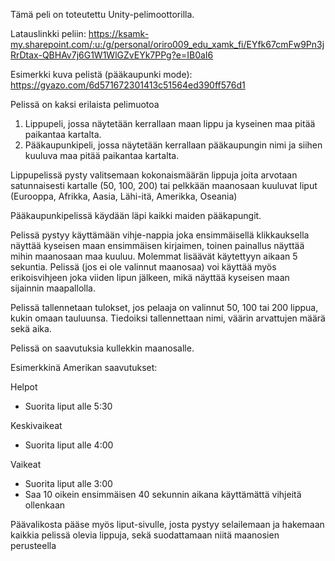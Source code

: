 Tämä peli on toteutettu Unity-pelimoottorilla.

Latauslinkki peliin: https://ksamk-my.sharepoint.com/:u:/g/personal/oriro009_edu_xamk_fi/EYfk67cmFw9Pn3jRrDtax-QBHAv7j6G1W1WlGZvEYk7PPg?e=IB0aI6

Esimerkki kuva pelistä (pääkaupunki mode): https://gyazo.com/6d571672301413c51564ed390ff576d1

Pelissä on kaksi erilaista pelimuotoa

1. Lippupeli, jossa näytetään kerrallaan maan lippu ja kyseinen maa pitää paikantaa kartalta. 
2. Pääkaupunkipeli, jossa näytetään kerrallaan pääkaupungin nimi ja siihen kuuluva maa pitää paikantaa kartalta.

Lippupelissä pysty valitsemaan kokonaismäärän lippuja joita arvotaan satunnaisesti kartalle (50, 100, 200) tai pelkkään maanosaan kuuluvat liput (Eurooppa, Afrikka, Aasia, Lähi-itä, Amerikka, Oseania)

Pääkaupunkipelissä käydään läpi kaikki maiden pääkapungit.

Pelissä pystyy käyttämään vihje-nappia joka ensimmäisellä klikkauksella näyttää kyseisen maan ensimmäisen kirjaimen, toinen painallus näyttää mihin maanosaan maa kuuluu. Molemmat lisäävät käytettyyn aikaan 5 sekuntia. Pelissä (jos ei ole valinnut maanosaa) voi käyttää myös erikoisvihjeen joka viiden lipun jälkeen, mikä näyttää kyseisen maan sijainnin maapallolla.

Pelissä tallennetaan tulokset, jos pelaaja on valinnut 50, 100 tai 200 lippua, kukin omaan tauluunsa. Tiedoiksi tallennettaan nimi, väärin arvattujen määrä sekä aika.

Pelissä on saavutuksia kullekkin maanosalle.

Esimerkkinä Amerikan saavutukset:

Helpot
 - Suorita liput alle 5:30
 
Keskivaikeat
 - Suorita liput alle 4:00
 
Vaikeat
 - Suorita liput alle 3:00
 - Saa 10 oikein ensimmäisen 40 sekunnin aikana käyttämättä vihjeitä ollenkaan
 
 Päävalikosta pääse myös liput-sivulle, josta pystyy selailemaan ja hakemaan kaikkia pelissä olevia lippuja, sekä suodattamaan niitä maanosien perusteella
